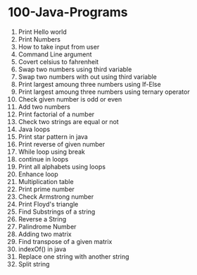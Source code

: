 # 100-Java-Programs
1. Print Hello world
2. Print Numbers
3. How to take input from user
4. Command Line argument
5. Covert celsius to fahrenheit
6. Swap two numbers using third variable
7. Swap two numbers with out using third variable
8. Print largest amoung three numbers using If-Else
9. Print largest amoung three numbers using ternary operator
10. Check given number is odd or even
11. Add two numbers
12. Print factorial of a number
13. Check two strings are equal or not
14. Java loops
15. Print star pattern in java
16. Print reverse of given number
17. While loop using break
18. continue in loops
19. Print all alphabets using loops
20. Enhance loop
21. Multiplication table
22. Print prime number
23. Check Armstrong number
24. Print Floyd's triangle
25. Find Substrings of a string 
26. Reverse a String
27. Palindrome Number
28. Adding two matrix
29. Find transpose of a given matrix
30. indexOf() in java
31. Replace one string with another string
32. Split string